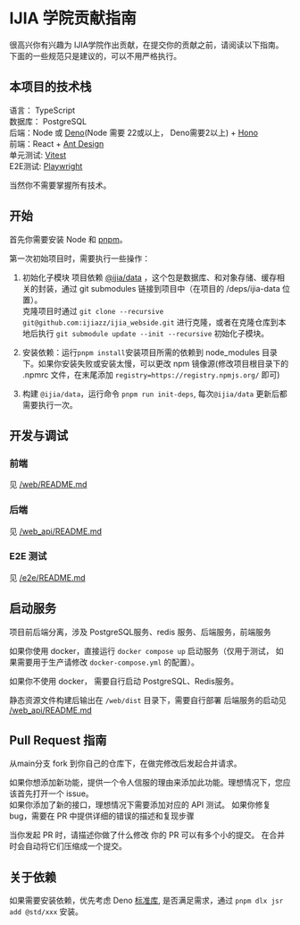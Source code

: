 # IJIA 学院贡献指南

很高兴你有兴趣为 IJIA学院作出贡献，在提交你的贡献之前，请阅读以下指南。\
下面的一些规范只是建议的，可以不用严格执行。

## 本项目的技术栈

语言： TypeScript\
数据库： PostgreSQL\
后端：Node 或 [Deno](http://deno.com/)(Node 需要 22或以上， Deno需要2以上) + [Hono](https://hono.dev/)\
前端：React + [Ant Design](https://ant.design/index-cn)\
单元测试: [Vitest](http://vitest.dev/)\
E2E测试: [Playwright](https://playwright.dev/)

当然你不需要掌握所有技术。

## 开始

首先你需要安装 Node 和 [pnpm](https://www.pnpm.cn/)。

第一次初始项目时，需要执行一些操作：

1. 初始化子模块
   项目依赖 [@ijia/data](https://github.com/ijiazz/school_db) ，这个包是数据库、和对象存储、缓存相关的封装，通过 git submodules 链接到项目中（在项目的 /deps/ijia-data 位置）。\
   克隆项目时通过 `git clone --recursive git@github.com:ijiazz/ijia_webside.git` 进行克隆，或者在克隆仓库到本地后执行 `git submodule update --init --recursive` 初始化子模块。

2. 安装依赖：运行`pnpm install`安装项目所需的依赖到 node_modules 目录下。如果你安装失败或安装太慢，可以更改 npm 镜像源(修改项目根目录下的 .npmrc 文件，在末尾添加
   `registry=https://registry.npmjs.org/` 即可)
3. 构建 `@ijia/data`，运行命令 `pnpm run init-deps`, 每次`@ijia/data` 更新后都需要执行一次。

## 开发与调试

### 前端

见 [/web/README.md](./web/README.md)

### 后端

见 [/web_api/README.md](./web_api/README.md)

### E2E 测试

见 [/e2e/README.md](./e2e/README.md)

## 启动服务

项目前后端分离，涉及 PostgreSQL服务、redis 服务、后端服务，前端服务

如果你使用 docker，直接运行 `docker compose up` 启动服务（仅用于测试， 如果需要用于生产请修改 `docker-compose.yml` 的配置）。

如果你不使用 docker， 需要自行启动 PostgreSQL、Redis服务。

静态资源文件构建后输出在 `/web/dist` 目录下，需要自行部署
后端服务的启动见 [/web_api/README.md](./web_api/README.md)

## Pull Request 指南

从main分支 fork 到你自己的仓库下，在做完修改后发起合并请求。

如果你想添加新功能，提供一个令人信服的理由来添加此功能。理想情况下，您应该首先打开一个 issue。\
如果你添加了新的接口，理想情况下需要添加对应的 API 测试。
如果你修复bug，需要在 PR 中提供详细的错误的描述和复现步骤

当你发起 PR 时，请描述你做了什么修改
你的 PR 可以有多个小的提交。 在合并时会自动将它们压缩成一个提交。

## 关于依赖

如果需要安装依赖，优先考虑 Deno [标准库](https://jsr.io/@std), 是否满足需求，通过 `pnpm dlx jsr add @std/xxx` 安装。
